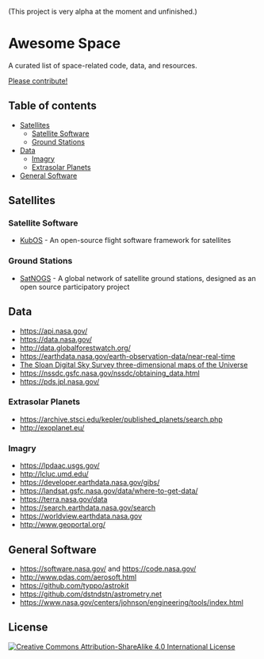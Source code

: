 (This project is very alpha at the moment and unfinished.)

# Awesome Space

A curated list of space-related code, data, and resources.

[Please contribute!](contributing.md)

## Table of contents

* [Satellites](#satellites)
  * [Satellite Software](#satellite-software)
  * [Ground Stations](#ground-stations)
* [Data](#data)
  * [Imagry](#imagry)
  * [Extrasolar Planets](#extrasolar-planets)
* [General Software](#general-software)

## Satellites

### Satellite Software

* [KubOS](https://www.kubos.com/kubos/) - An open-source flight software framework for satellites

### Ground Stations

* [SatNOGS](https://satnogs.org/) - A global network of satellite ground stations, designed as an open source participatory project

## Data

* https://api.nasa.gov/
* https://data.nasa.gov/
* http://data.globalforestwatch.org/
* https://earthdata.nasa.gov/earth-observation-data/near-real-time
* [The Sloan Digital Sky Survey three-dimensional maps of the Universe](https://www.sdss.org/)
* https://nssdc.gsfc.nasa.gov/nssdc/obtaining_data.html
* https://pds.jpl.nasa.gov/

### Extrasolar Planets

* https://archive.stsci.edu/kepler/published_planets/search.php
* http://exoplanet.eu/

### Imagry

* https://lpdaac.usgs.gov/
* http://lcluc.umd.edu/
* https://developer.earthdata.nasa.gov/gibs/
* https://landsat.gsfc.nasa.gov/data/where-to-get-data/
* https://terra.nasa.gov/data
* https://search.earthdata.nasa.gov/search
* https://worldview.earthdata.nasa.gov
* http://www.geoportal.org/

## General Software

* https://software.nasa.gov/ and https://code.nasa.gov/
* http://www.pdas.com/aerosoft.html
* https://github.com/typpo/astrokit
* https://github.com/dstndstn/astrometry.net
* https://www.nasa.gov/centers/johnson/engineering/tools/index.html

## License

[![Creative Commons Attribution-ShareAlike 4.0 International License](https://i.creativecommons.org/l/by-sa/4.0/88x31.png)](http://creativecommons.org/licenses/by-sa/4.0/)
